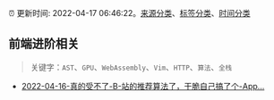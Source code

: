 :alarm_clock: 更新时间: 2022-04-17 06:46:22。[来源分类](../README.md)、[标签分类](../TAGS.md)、[时间分类](../TIMELINE.md)

## 前端进阶相关


> 关键字：`AST`、`GPU`、`WebAssembly`、`Vim`、`HTTP`、`算法`、`全栈`



- [2022-04-16-真的受不了-B-站的推荐算法了，干脆自己搞了个-App...](https://www.v2ex.com/t/847424) 